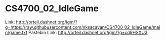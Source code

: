 # CS4700_02_IdleGame

Link: http://orteil.dashnet.org/igm/?g=https://raw.githubusercontent.com/nksacayan/CS4700_02_IdleGame/main/game.txt
Pastebin Link: http://orteil.dashnet.org/igm/?g=cd9HSXU3
